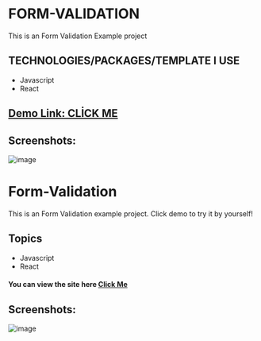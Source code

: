 # FORM-VALIDATION

This is an Form Validation Example project


## TECHNOLOGIES/PACKAGES/TEMPLATE I USE
* Javascript
* React



##  <a href="https://silly-salmiakki-301284.netlify.app/" target="_blank" alt="demo link">Demo Link: CLİCK ME </a>

## Screenshots:
![image](https://user-images.githubusercontent.com/72821281/234033162-cbfc63e7-87bd-490d-91c3-70845fd171fd.png)


# Form-Validation

This is an Form Validation example project. Click demo to try it by yourself!


## Topics
* Javascript
* React


####  You can view the site here <a href="https://silly-salmiakki-301284.netlify.app/" target="_blank" alt="demo link">Click Me </a>

## Screenshots:
![image](https://user-images.githubusercontent.com/72821281/234033162-cbfc63e7-87bd-490d-91c3-70845fd171fd.png)









